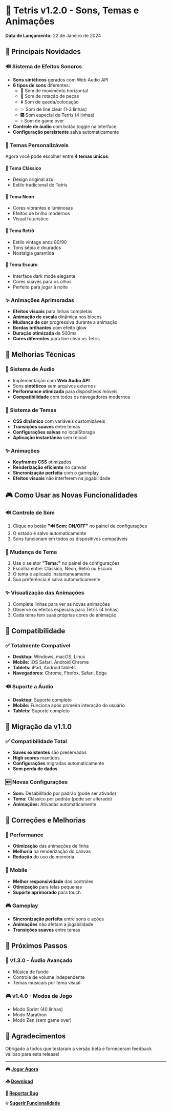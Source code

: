 # 🎵 Tetris v1.2.0 - Sons, Temas e Animações

**Data de Lançamento:** 22 de Janeiro de 2024

## 🚀 Principais Novidades

### 🔊 Sistema de Efeitos Sonoros
- **Sons sintéticos** gerados com Web Audio API
- **6 tipos de sons** diferentes:
  - 🎵 Som de movimento horizontal
  - 🔄 Som de rotação de peças
  - ⬇️ Som de queda/colocação
  - ✨ Som de line clear (1-3 linhas)
  - 🎆 Som especial de Tetris (4 linhas)
  - 💀 Som de game over
- **Controle de áudio** com botão toggle na interface
- **Configuração persistente** salva automaticamente

### 🎨 Temas Personalizáveis
Agora você pode escolher entre **4 temas únicos**:

#### 🔵 Tema Clássico
- Design original azul
- Estilo tradicional do Tetris

#### 💫 Tema Neon
- Cores vibrantes e luminosas
- Efeitos de brilho modernos
- Visual futurístico

#### 📼 Tema Retrô
- Estilo vintage anos 80/90
- Tons sépia e dourados
- Nostalgia garantida

#### 🌙 Tema Escuro
- Interface dark mode elegante
- Cores suaves para os olhos
- Perfeito para jogar à noite

### ✨ Animações Aprimoradas
- **Efeitos visuais** para linhas completas
- **Animação de escala** dinâmica nos blocos
- **Mudança de cor** progressiva durante a animação
- **Bordas brilhantes** com efeito glow
- **Duração otimizada** de 500ms
- **Cores diferentes** para line clear vs Tetris

## 🔧 Melhorias Técnicas

### 🎵 Sistema de Áudio
- Implementação com **Web Audio API**
- Sons **sintéticos** sem arquivos externos
- **Performance otimizada** para dispositivos móveis
- **Compatibilidade** com todos os navegadores modernos

### 🎨 Sistema de Temas
- **CSS dinâmico** com variáveis customizáveis
- **Transições suaves** entre temas
- **Configurações salvas** no localStorage
- **Aplicação instantânea** sem reload

### ✨ Animações
- **Keyframes CSS** otimizados
- **Renderização eficiente** no canvas
- **Sincronização perfeita** com o gameplay
- **Efeitos visuais** não interferem na jogabilidade

## 🎮 Como Usar as Novas Funcionalidades

### 🔊 Controle de Som
1. Clique no botão **"🔊 Som: ON/OFF"** no painel de configurações
2. O estado é salvo automaticamente
3. Sons funcionam em todos os dispositivos compatíveis

### 🎨 Mudança de Tema
1. Use o seletor **"Tema:"** no painel de configurações
2. Escolha entre: Clássico, Neon, Retrô ou Escuro
3. O tema é aplicado instantaneamente
4. Sua preferência é salva automaticamente

### ✨ Visualização das Animações
1. Complete linhas para ver as novas animações
2. Observe os efeitos especiais para Tetris (4 linhas)
3. Cada tema tem suas próprias cores de animação

## 📱 Compatibilidade

### ✅ Totalmente Compatível
- **Desktop:** Windows, macOS, Linux
- **Mobile:** iOS Safari, Android Chrome
- **Tablets:** iPad, Android tablets
- **Navegadores:** Chrome, Firefox, Safari, Edge

### 🔊 Suporte a Áudio
- **Desktop:** Suporte completo
- **Mobile:** Funciona após primeira interação do usuário
- **Tablets:** Suporte completo

## 🔄 Migração da v1.1.0

### ✅ Compatibilidade Total
- **Saves existentes** são preservados
- **High scores** mantidos
- **Configurações** migradas automaticamente
- **Sem perda de dados**

### 🆕 Novas Configurações
- **Som:** Desabilitado por padrão (pode ser ativado)
- **Tema:** Clássico por padrão (pode ser alterado)
- **Animações:** Ativadas automaticamente

## 🐛 Correções e Melhorias

### 🔧 Performance
- **Otimização** das animações de linha
- **Melhoria** na renderização do canvas
- **Redução** do uso de memória

### 📱 Mobile
- **Melhor responsividade** dos controles
- **Otimização** para telas pequenas
- **Suporte aprimorado** para touch

### 🎮 Gameplay
- **Sincronização perfeita** entre sons e ações
- **Animações** não afetam a jogabilidade
- **Transições suaves** entre temas

## 🔮 Próximos Passos

### 🎵 v1.3.0 - Áudio Avançado
- Música de fundo
- Controle de volume independente
- Temas musicais por tema visual

### 🎮 v1.4.0 - Modos de Jogo
- Modo Sprint (40 linhas)
- Modo Marathon
- Modo Zen (sem game over)

## 🙏 Agradecimentos

Obrigado a todos que testaram a versão beta e forneceram feedback valioso para esta release!

---

**🎮 [Jogar Agora](https://makiprodan.github.io/tetris)**

**📥 [Download](https://github.com/makiprodan/tetris/releases/tag/v1.2.0)**

**🐛 [Reportar Bug](https://github.com/makiprodan/tetris/issues/new?template=bug_report.md)**

**💡 [Sugerir Funcionalidade](https://github.com/makiprodan/tetris/issues/new?template=feature_request.md)**